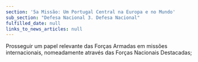 ```yaml
---
section: '5a Missão: Um Portugal Central na Europa e no Mundo'
sub_section: "Defesa Nacional 3. Defesa Nacional"
fulfilled_date: null
links_to_news_articles: null
---
```


Prosseguir um papel relevante das Forças Armadas em missões internacionais, nomeadamente através das Forças Nacionais Destacadas;